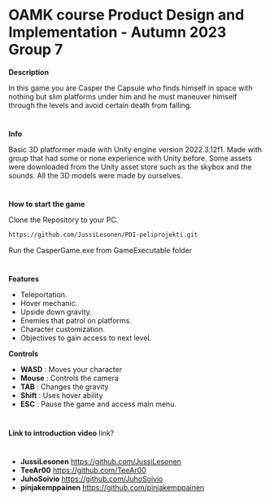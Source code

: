 # OAMK course Product Design and Implementation - Autumn 2023 Group 7

**Description**

In this game you are Casper the Capsule who finds himself in space with nothing but slim 
platforms under him and he must maneuver himself through the levels and avoid certain death from falling.
# 
 **Info**

Basic 3D platformer made with Unity engine version 2022.3.12f1.
Made with group that had some or none experience with Unity before.
Some assets were downloaded from the Unity asset store such as the skybox
and the sounds. All the 3D models were made by ourselves.
# 
**How to start the game**

Clone the Repository to your PC.
```bash
https://github.com/JussiLesonen/PDI-peliprojekti.git
```
Run the CasperGame.exe from GameExecutable folder

# 
 **Features**

- Teleportation.
- Hover mechanic.
- Upside down gravity.
- Enemies that patrol on platforms.
- Character customization. 
- Objectives to gain access to next level.

**Controls**

- **WASD** : Moves your character
- **Mouse** : Controls the camera
- **TAB** : Changes the gravity
- **Shift** : Uses hover ability
- **ESC** : Pause the game and access main menu.

#
**Link to introduction video**
link?

#
- **JussiLesonen** https://github.com/JussiLesonen
- **TeeAr00** https://github.com/TeeAr00
- **JuhoSoivio** https://github.com/JuhoSoivio
- **pinjakemppainen** https://github.com/pinjakemppainen
